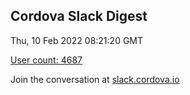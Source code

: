 ## Cordova Slack Digest
Thu, 10 Feb 2022 08:21:20 GMT

[User count: 4687](https://cordova.slack.com/)


Join the conversation at [slack.cordova.io](http://slack.cordova.io/)
